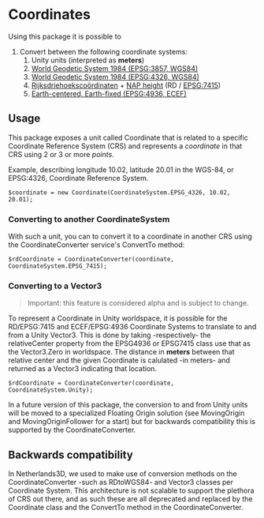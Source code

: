 ﻿Coordinates
===========

Using this package it is possible to 

1. Convert between the following coordinate systems:
   1. Unity units (interpreted as **meters**)
   2. [World Geodetic System 1984 (EPSG:3857, WGS84)](https://epsg.io/3857)
   2. [World Geodetic System 1984 (EPSG:4326, WGS84)](https://epsg.io/4326)
   3. [Rijksdriehoekscoördinaten](https://nl.wikipedia.org/wiki/Rijksdriehoeksco%C3%B6rdinaten) + [NAP height](https://en.wikipedia.org/wiki/Amsterdam_Ordnance_Datum) (RD / [EPSG:7415](https://epsg.io/7415))
   4. [Earth-centered, Earth-fixed (EPSG:4936, ECEF)](https://en.wikipedia.org/wiki/Earth-centered,_Earth-fixed_coordinate_system)

## Usage

This package exposes a unit called Coordinate that is related to a specific Coordinate Reference System (CRS)
and represents a _coordinate_ in that CRS using 2 or 3 or more _points_.

Example, describing longitude 10.02, latitude 20.01 in the WGS-84, or EPSG:4326, Coordinate Reference System.

```
$coordinate = new Coordinate(CoordinateSystem.EPSG_4326, 10.02, 20.01);
```

### Converting to another CoordinateSystem

With such a unit, you can to convert it to a coordinate in another CRS using the CoordinateConverter
service's ConvertTo method:

```
$rdCoordinate = CoordinateConverter(coordinate, CoordinateSystem.EPSG_7415);
```

### Converting to a Vector3

> Important: this feature is considered alpha and is subject to change.

To represent a Coordinate in Unity worldspace, it is possible for the RD/EPSG:7415 and ECEF/EPSG:4936 Coordinate Systems
to translate to and from a Unity Vector3. This is done by taking -respectively- the relativeCenter property from the 
EPSG4936 or EPSG7415 class use that as the Vector3.Zero in worldspace. The distance in **meters** between that relative 
center and the given Coordinate is calulated -in meters- and returned as a Vector3 indicating that location.

```
$rdCoordinate = CoordinateConverter(coordinate, CoordinateSystem.Unity);
```

In a future version of this package, the conversion to and from Unity units will be moved to a specialized Floating 
Origin solution (see MovingOrigin and MovingOriginFollower for a start) but for backwards compatibility this is 
supported by the CoordinateConverter.

## Backwards compatibility

In Netherlands3D, we used to make use of conversion methods on the CoordinateConverter -such as RDtoWGS84- and
Vector3 classes per Coordinate System. This architecture is not scalable to support the plethora of CRS out there,
and as such these are all deprecated and replaced by the Coordinate class and the ConvertTo method in the 
CoordinateConverter.